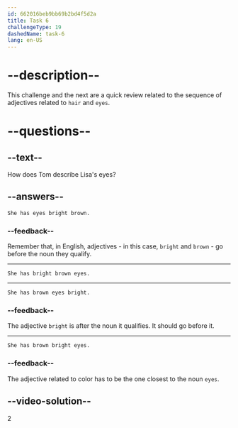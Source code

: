 ```yaml
---
id: 662016beb9bb69b2bd4f5d2a
title: Task 6
challengeType: 19
dashedName: task-6
lang: en-US
---
```


# --description--

This challenge and the next are a quick review related to the sequence of adjectives related to `hair` and `eyes`.

# --questions--

## --text--

How does Tom describe Lisa's eyes?

## --answers--

`She has eyes bright brown.`

### --feedback--

Remember that, in English, adjectives - in this case, `bright` and `brown` - go before the noun they qualify.

---

`She has bright brown eyes.`

---

`She has brown eyes bright.`

### --feedback--

The adjective `bright` is after the noun it qualifies. It should go before it.

---

`She has brown bright eyes.`

### --feedback--

The adjective related to color has to be the one closest to the noun `eyes`.

## --video-solution--

2
